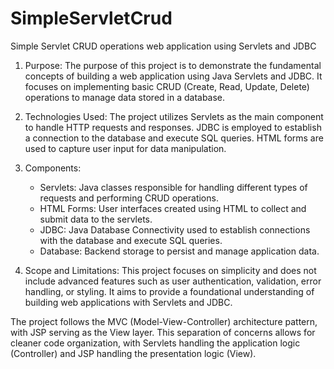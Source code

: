 # SimpleServletCrud
Simple Servlet CRUD operations web application using Servlets and JDBC

1. Purpose:  The purpose of this project is to demonstrate the fundamental concepts of building a web application using Java Servlets and JDBC. It focuses on implementing basic CRUD (Create, Read, Update, Delete) operations to manage data stored in a database.

2. Technologies Used: The project utilizes Servlets as the main component to handle HTTP requests and responses. JDBC is employed to establish a connection to the database and execute SQL queries. HTML forms are used to capture user input for data manipulation.

3. Components:
   - Servlets: Java classes responsible for handling different types of requests and performing CRUD operations.
   - HTML Forms: User interfaces created using HTML to collect and submit data to the servlets.
   - JDBC: Java Database Connectivity used to establish connections with the database and execute SQL queries.
   - Database: Backend storage to persist and manage application data.

4. Scope and Limitations: This project focuses on simplicity and does not include advanced features such as user authentication, validation, error handling, or styling. It aims to provide a foundational understanding of building web applications with Servlets and JDBC.

The project follows the MVC (Model-View-Controller) architecture pattern, with JSP serving as the View layer. This separation of concerns allows for cleaner code organization, with Servlets handling the application logic (Controller) and JSP handling the presentation logic (View).
